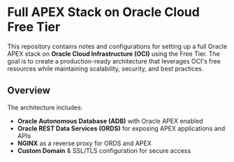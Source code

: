 # Full APEX Stack on Oracle Cloud Free Tier

This repository contains notes and configurations for setting up a full Oracle APEX stack on **Oracle Cloud Infrastructure (OCI)** using the Free Tier. The goal is to create a production-ready architecture that leverages OCI's free resources while maintaining scalability, security, and best practices.

## Overview

The architecture includes:
- **Oracle Autonomous Database (ADB)** with Oracle APEX enabled
- **Oracle REST Data Services (ORDS)** for exposing APEX applications and APIs
- **NGINX** as a reverse proxy for ORDS and APEX
- **Custom Domain** & SSL/TLS configuration for secure access
